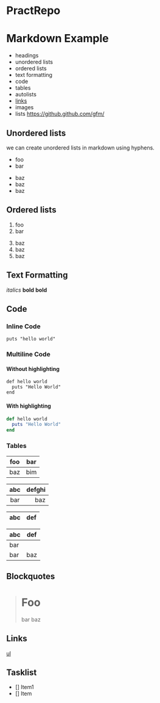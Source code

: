 # PractRepo
# Markdown Example

- headings
- unordered lists
- ordered lists
- text formatting
- code
- tables
- autolists
- [links](#links)
- images
- lists
https://github.github.com/gfm/

## Unordered lists
we can create unordered lists in markdown using hyphens.

- foo
- bar
+ baz
+ baz
+ baz

## Ordered lists
1. foo
2. bar
3) baz
3) baz
3) baz

## Text Formatting
*italics*
**bold**
__bold__

## Code
### Inline Code
`puts "hello world" `
### Multiline Code

#### Without highlighting
```
def hello world
  puts "Hello World"
end

```

#### With highlighting
```rb
def hello world
  puts "Hello World"
end

```

### Tables

| foo | bar |
| --- | --- |
| baz | bim |


| abc | defghi |
:-: | -----------:
bar | baz

| abc | def |
| --- | --- |

| abc | def |
| --- | --- |
| bar |
| bar | baz | boo |

## Blockquotes
># Foo
>bar
> baz

## Links
[ul](url)

## Tasklist

- [] Item1
- [] Item
